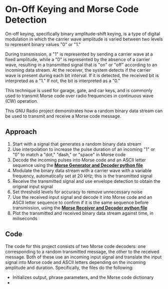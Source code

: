 # On-Off Keying and Morse Code Detection
On-off keying, specifically binary amplitude-shift keying, is a type of digital modulation in which the carrier wave amplitude is varied between two levels to represent binary values "0" or "1." 

During transmission, a "1" is represented by sending a carrier wave at a fixed amplitude, while a "0" is represented by the absence of a carrier wave, resulting in a transmitted signal that is "on" or "off" according to an incoming data stream. At the receiver, the system detects if the carrier wave is present during each bit interval. If it is detected, the received bit is interpreted as a "1." If not, the bit is interpreted as a "0." 

This technique is used for garage, gate, and car keys, and is commonly used to transmit Morse code over radio frequencies in continuous wave (CW) operation.  

This GNU Radio project demonstrates how a random binary data stream can be used to transmit and receive a Morse code message.

## Approach

1. Start with a signal that generates a random binary data stream
2. Use interpolation to increase the pulse duration of an incoming "1" or "0" to match a "dot," "dash," or "space" in Morse code
3. Decode the incoming pulses into Morse code and an ASCII letter sequence using the <ins>**Morse Generator and Decoder python file**</ins>
4. Modulate the binary data stream with a carrier wave with a variable frequency, automatically set at 20 kHz; this is the transmitted signal
5. Receive the transmitted signal and use envelope detection to obtain the original input signal
6. Set threshold levels for accuracy to remove unnecessary noise
7. Use the received input signal and decode it into Morse code and an ASCII letter sequence to confirm if it is the same sequence before transmission, using the <ins>**Morse Receiver and Decoder python file**</ins>
8. Plot the transmitted and received binary data stream against time, in miliseconds

## Code
The code for this project consists of two Morse code decoders: one corresponding to a random transmitted message, the other to the received message. Both of these use an incoming input signal and translate the input signal into Morse code and ASCII letters depending on the incoming amplitude and duration. Specifically, the files do the following:
  * Initializes output, phrase parameters, and the Morse code dictionary
  * 

